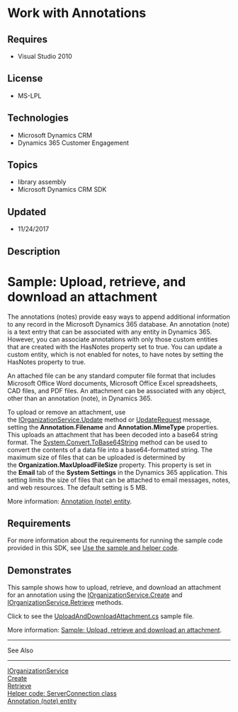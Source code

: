 # Work with Annotations
## Requires
- Visual Studio 2010
## License
- MS-LPL
## Technologies
- Microsoft Dynamics CRM
- Dynamics 365 Customer Engagement
## Topics
- library assembly
- Microsoft Dynamics CRM SDK
## Updated
- 11/24/2017
## Description

<div class="content">
<div>
<div class="topic">
<h1 class="title">Sample: Upload, retrieve, and download an attachment</h1>
<div id="mainSection">
<div id="mainBody">
<div class="introduction">
<p>The annotations (notes) provide easy ways to append additional information to any record in the Microsoft Dynamics 365 database. An annotation (note) is a text entry that can be associated with any entity in Dynamics 365. However, you can associate annotations
 with only those custom entities that are created with the HasNotes property set to true. You can update a custom entity, which is not enabled for notes, to have notes by setting the HasNotes property to true.</p>
<p>An attached file can be any standard computer file format that includes Microsoft Office Word documents, Microsoft Office Excel spreadsheets, CAD files, and PDF files. An attachment can be associated with any object, other than an annotation (note), in Dynamics
 365.</p>
<p>To upload or remove an attachment, use the&nbsp;<a href="https://docs.microsoft.com/en-us/dotnet/api/microsoft.xrm.sdk.iorganizationservice.update?view=dynamics-general-ce-9" target="_blank">IOrganizationService.Update</a>&nbsp;method or&nbsp;<a href="https://docs.microsoft.com/en-us/dotnet/api/microsoft.xrm.sdk.messages.updaterequest?view=dynamics-general-ce-9" target="_blank">UpdateRequest</a>&nbsp;message,
 setting the&nbsp;<strong>Annotation.Filename</strong>&nbsp;and&nbsp;<strong>Annotation.MimeType</strong>&nbsp;properties. This uploads an attachment that has been decoded into a base64 string format. The&nbsp;<a class="libraryLink" href="https://msdn.microsoft.com/en-US/library/System.Convert.ToBase64String.aspx" target="_blank" title="Auto generated link to System.Convert.ToBase64String">System.Convert.ToBase64String</a> method can be used
 to convert the contents of a data file into a base64-formatted string. The maximum size of files that can be uploaded is determined by the&nbsp;<strong>Organization.MaxUploadFileSize</strong>&nbsp;property. This property is set in the&nbsp;<strong>Email</strong>&nbsp;tab
 of the&nbsp;<strong>System Settings</strong>&nbsp;in the Dynamics 365 application. This setting limits the size of files that can be attached to email messages, notes, and web resources. The default setting is 5 MB.&nbsp;</p>
<p>More information: <a href="https://docs.microsoft.com/en-us/dynamics365/customer-engagement/developer/annotation-note-entity">
Annotation (note) entity</a>.</p>
</div>
<div class="section">
<h2 class="heading">Requirements</h2>
<div class="section">
<p>For more information about the requirements for running the sample code provided in this SDK, see
<a href="https://docs.microsoft.com/en-us/dynamics365/customer-engagement/developer/org-service/use-sample-helper-code" target="_blank">
Use the sample and helper code</a>.</p>
</div>
</div>
<div class="section">
<h2 class="heading">Demonstrates</h2>
<div class="section">
<p>This sample shows how to upload, retrieve, and download an attachment for an annotation using the
<a href="https://docs.microsoft.com/en-us/dotnet/api/microsoft.xrm.sdk.iorganizationservice.create?view=dynamics-general-ce-9#Microsoft_Xrm_Sdk_IOrganizationService_Create_Microsoft_Xrm_Sdk_Entity_" target="_blank">
IOrganizationService.Create</a> and <a href="https://docs.microsoft.com/dotnet/api/microsoft.xrm.sdk.iorganizationservice.retrieve?view=dynamics-general-ce-9">
IOrganizationService.Retrieve</a> methods.</p>
<p>Click to see the <a href="https://code.msdn.microsoft.com/Annotation-Sample-9d797e21/sourcecode?fileId=182600&pathId=1623756143">
UploadAndDownloadAttachment.cs</a> sample file.</p>
<p>More information: <a href="https://docs.microsoft.com/en-us/dynamics365/customer-engagement/developer/sample-upload-retrieve-download-attachment">
Sample: Upload, retrieve and download an attachment</a>.</p>
</div>
</div>
<div class="section">
<div class="codeSnippetContainer" id="code-snippet-1">
<div class="code"></div>
<hr class="codeDivider">
</div>
</div>
<div class="LW_CollapsibleArea_Container">
<div class="LW_CollapsibleArea_TitleDiv"><span class="LW_CollapsibleArea_Title">See Also</span>
<div class="LW_CollapsibleArea_HrDiv">
<hr class="LW_CollapsibleArea_Hr">
</div>
</div>
<p><a href="https://docs.microsoft.com/en-us/dotnet/api/microsoft.xrm.sdk.iorganizationservice?view=dynamics-general-ce-9" target="_blank">IOrganizationService</a><br>
<a href="https://docs.microsoft.com/en-us/dotnet/api/microsoft.xrm.sdk.iorganizationservice.create?view=dynamics-general-ce-9" target="_blank">Create</a><br>
<a href="https://docs.microsoft.com/en-us/dotnet/api/microsoft.xrm.sdk.iorganizationservice.retrieve?view=dynamics-general-ce-9" target="_blank">Retrieve</a><br>
<a href="https://docs.microsoft.com/en-us/dynamics365/customer-engagement/developer/org-service/helper-code-serverconnection-class">Helper code: ServerConnection class</a><br>
<a href="https://docs.microsoft.com/en-us/dynamics365/customer-engagement/developer/annotation-note-entity">Annotation (note) entity</a></p>
</div>
<p>&nbsp;</p>
</div>
</div>
</div>
</div>
</div>
